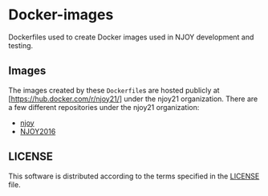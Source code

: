 # Docker-images
Dockerfiles used to create Docker images used in NJOY development and testing. 

## Images
The images created by these `Dockerfile`s are hosted publicly at [https://hub.docker.com/r/njoy21/] under the njoy21 organization. There are a few different repositories under the njoy21 organization:
- [njoy](njoy/README.md)
- [NJOY2016](njoy2016/README.md)

## LICENSE
This software is distributed according to the terms specified in the [LICENSE](LICENSE) file.
